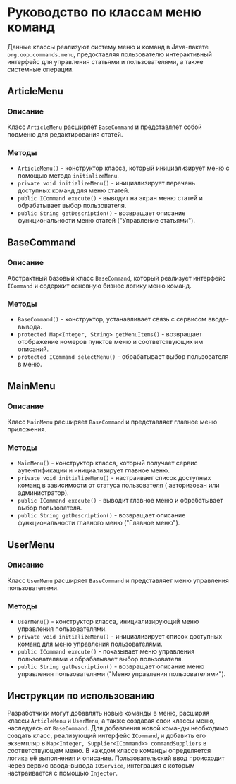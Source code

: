 # Руководство по классам меню команд

Данные классы реализуют систему меню и команд в Java-пакете `org.oop.commands.menu`, предоставляя пользователю
интерактивный интерфейс для управления статьями и пользователями, а также системные операции.

## ArticleMenu

### Описание

Класс `ArticleMenu` расширяет `BaseCommand` и представляет собой подменю для редактирования статей.

### Методы

- `ArticleMenu()` - конструктор класса, который инициализирует меню с помощью метода `initializeMenu`.
- `private void initializeMenu()` - инициализирует перечень доступных команд для меню статей.
- `public ICommand execute()` - выводит на экран меню статей и обрабатывает выбор пользователя.
- `public String getDescription()` - возвращает описание функциональности меню статей ("Управление статьями").

## BaseCommand

### Описание

Абстрактный базовый класс `BaseCommand`, который реализует интерфейс `ICommand` и содержит основную бизнес логику меню
команд.

### Методы

- `BaseCommand()` - конструктор, устанавливает связь с сервисом ввода-вывода.
- `protected Map<Integer, String> getMenuItems()` - возвращает отображение номеров пунктов меню и соответствующих им
  описаний.
- `protected ICommand selectMenu()` - обрабатывает выбор пользователя в меню.

## MainMenu

### Описание

Класс `MainMenu` расширяет `BaseCommand` и представляет главное меню приложения.

### Методы

- `MainMenu()` - конструктор класса, который получает сервис аутентификации и инициализирует главное меню.
- `private void initializeMenu()` - настраивает список доступных команд в зависимости от статуса пользователя (
  авторизован или администратор).
- `public ICommand execute()` - выводит главное меню и обрабатывает выбор пользователя.
- `public String getDescription()` - возвращает описание функциональности главного меню ("Главное меню").

## UserMenu

### Описание

Класс `UserMenu` расширяет `BaseCommand` и представляет меню управления пользователями.

### Методы

- `UserMenu()` - конструктор класса, инициализирующий меню управления пользователями.
- `private void initializeMenu()` - инициализирует список доступных команд для меню управления пользователями.
- `public ICommand execute()` - показывает меню управления пользователями и обрабатывает выбор пользователя.
- `public String getDescription()` - возвращает описание меню управления пользователями ("Меню управления
  пользователями").

## Инструкции по использованию

Разработчики могут добавлять новые команды в меню, расширяя классы `ArticleMenu` и `UserMenu`, а также создавая свои
классы меню, наследуясь от `BaseCommand`. Для добавления новой команды необходимо создать класс, реализующий
интерфейс `ICommand`, и добавить его экземпляр в `Map<Integer, Supplier<ICommand>> commandSuppliers` в соответствующем
меню. В каждом классе команды определяется логика её выполнения и описание. Пользовательский ввод происходит через
сервис ввода-вывода `IOService`, интеграция с которым настраивается с помощью `Injector`.
